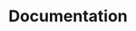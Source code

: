 ---
title: Documentation
image: /assets/img/ic-documentation.svg
heading: Documentation
links:
  - subject: Subject Heading 1
    links:
      - title: Link 1
        url: /link1
      - title: Link 2
        url: /link2
  - links:
      - title: Link 3
        url: /link3
      - title: Link 4
        url: /link4
  - subject: Subject Heading 2
    links:
      - title: Link 5
        url: /link5
---